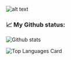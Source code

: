 ![alt text](https://github.com/ahmetcanfakili/ahmetcanfakili/blob/main/https://media4.giphy.com/media/RDZo7znAdn2u7sAcWH/giphy.gif?raw=true)

### 📈 My Github status:
![Github stats](https://github-readme-stats.vercel.app/api?username=ahmetcanfakili&theme=chartreuse-dark&show_icons=true&count_private=true)

![Top Languages Card](https://github-readme-stats.vercel.app/api/top-langs/?username=ahmetcanfakili&layout=compact)